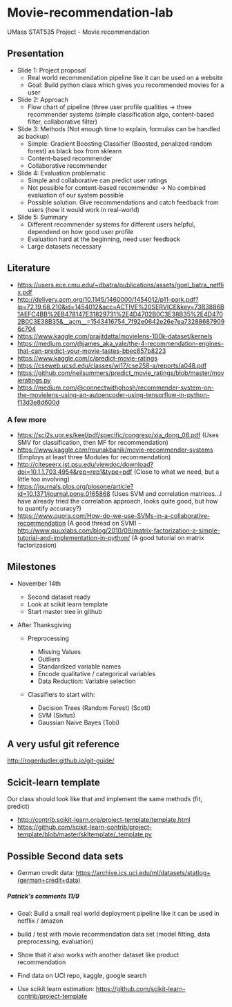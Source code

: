 # Movie-recommendation-lab
UMass STAT535 Project - Movie recommendation

## Presentation
- Slide 1: Project proposal
  - Real world recommendation pipeline like it can be used on a website
  - Goal: Build python class which gives you recommended movies for a user
- Slide 2: Approach
  - Flow chart of pipeline (three user profile qualities -> three recommender systems (simple classification algo, content-based filter, collaborative filter)
- Slide 3: Methods (Not enough time to explain, formulas can be handled as backup)
  - Simple: Gradient Boosting Classifier (Boosted, penalized random forest) as black box from sklearn
  - Content-based recommender
  - Collaborative recommender
- Slide 4: Evaluation problematic
  - Simple and collaborative can predict user ratings
  - Not possible for content-based recommender -> No combined evaluation of our system possible
  - Possible solution: Give recommendations and catch feedback from users (how it would work in real-world)
- Slide 5: Summary
  - Different recommender systems for different users helpful, dependend on how good user profile
  - Evaluation hard at the beginning, need user feedback
  - Large datasets necessary


## Literature

- https://users.ece.cmu.edu/~dbatra/publications/assets/goel_batra_netflix.pdf
- http://delivery.acm.org/10.1145/1460000/1454012/p11-park.pdf?ip=72.19.68.210&id=1454012&acc=ACTIVE%20SERVICE&key=73B3886B1AEFC4BB%2EB478147E31829731%2E4D4702B0C3E38B35%2E4D4702B0C3E38B35&__acm__=1543416754_7f92e0642e26e7ea732886879096c704
- https://www.kaggle.com/prajitdatta/movielens-100k-dataset/kernels
- https://medium.com/@james_aka_yale/the-4-recommendation-engines-that-can-predict-your-movie-tastes-bbec857b8223
- https://www.kaggle.com/c/predict-movie-ratings
- https://cseweb.ucsd.edu/classes/wi17/cse258-a/reports/a048.pdf
- https://github.com/neilsummers/predict_movie_ratings/blob/master/movieratings.py
- https://medium.com/@connectwithghosh/recommender-system-on-the-movielens-using-an-autoencoder-using-tensorflow-in-python-f13d3e8d600d
### A few more
- https://sci2s.ugr.es/keel/pdf/specific/congreso/xia_dong_06.pdf (Uses SMV for classification, then MF for recommendation)
- https://www.kaggle.com/rounakbanik/movie-recommender-systems (Employs at least three Modules for recommendation)
- http://citeseerx.ist.psu.edu/viewdoc/download?doi=10.1.1.703.4954&rep=rep1&type=pdf (Close to what we need, but a little too involving)
- https://journals.plos.org/plosone/article?id=10.1371/journal.pone.0165868 (Uses SVM and correlation matrices...I have already tried the correlation approach, looks quite good, but how to quantify accuracy?)
- https://www.quora.com/How-do-we-use-SVMs-in-a-collaborative-recommendation (A good thread on SVM)
-http://www.quuxlabs.com/blog/2010/09/matrix-factorization-a-simple-tutorial-and-implementation-in-python/ (A good tutorial on matrix factorizasion)

## Milestones
- November 14th
  - Second dataset ready
  - Look at scikit learn template
  - Start master tree in github
 
 - After Thanksgiving
   - Preprocessing
     - Missing Values
     - Outliers
     - Standardized variable names
     - Encode qualitative / categorical variables
     - Data Reduction: Variable selection

   - Classifiers to start with: 
     - Decision Trees (Random Forest) (Scott)
     - SVM (Sixtus)
     - Gaussian Naive Bayes (Tobi)



## A very usful git reference
http://rogerdudler.github.io/git-guide/

## Scicit-learn template
Our class should look like that and implement the same methods (fit, predict)

- http://contrib.scikit-learn.org/project-template/template.html
- https://github.com/scikit-learn-contrib/project-template/blob/master/skltemplate/_template.py


## Possible Second data sets
- German credit data: https://archive.ics.uci.edu/ml/datasets/statlog+(german+credit+data)

##### Patrick's comments 11/9

- Goal: Build a small real world deployment pipeline like it can be used in netflix / amazon 
- build / test with movie recommendation data set (model fitting, data preprocessing, evaluation)
- Show that it also works with another dataset like product recommendation
 - Find data on UCI repo, kaggle, google search 

- Use scikit learn estimation: https://github.com/scikit-learn-contrib/project-template



